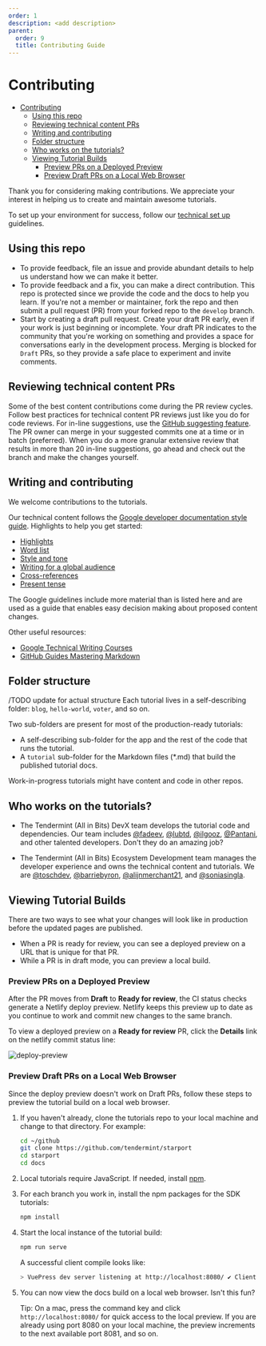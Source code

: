 ```yaml
---
order: 1
description: <add description>
parent:
  order: 9
  title: Contributing Guide
---
```

# Contributing

- [Contributing](#contributing)
  - [Using this repo](#using-this-repo)
  - [Reviewing technical content PRs](#reviewing-technical-content-prs)
  - [Writing and contributing](#writing-and-contributing)
  - [Folder structure](#folder-structure)
  - [Who works on the tutorials?](#who-works-on-the-tutorials)
  - [Viewing Tutorial Builds](#viewing-tutorial-builds)
    - [Preview PRs on a Deployed Preview](#preview-prs-on-a-deployed-preview)
    - [Preview Draft PRs on a Local Web Browser](#preview-draft-prs-on-a-local-web-browser)
  

Thank you for considering making contributions. We appreciate your interest in helping us to create and maintain awesome tutorials.

To set up your environment for success, follow our [technical set up](technical-setup.md) guidelines.

## Using this repo

- To provide feedback, file an issue and provide abundant details to help us understand how we can make it better.
- To provide feedback and a fix, you can make a direct contribution. This repo is protected since we provide the code and the docs to help you learn. If you're not a member or maintainer, fork the repo and then submit a pull request (PR) from your forked repo to the `develop` branch.
- Start by creating a draft pull request. Create your draft PR early, even if your work is just beginning or incomplete. Your draft PR indicates to the community that you're working on something and provides a space for conversations early in the development process. Merging is blocked for `Draft` PRs, so they provide a safe place to experiment and invite comments. 

## Reviewing technical content PRs 

Some of the best content contributions come during the PR review cycles. Follow best practices for technical content PR reviews just like you do for code reviews. For in-line suggestions, use the [GitHub suggesting feature](https://docs.github.com/en/github/collaborating-with-pull-requests/reviewing-changes-in-pull-requests/commenting-on-a-pull-request). The PR owner can merge in your suggested commits one at a time or in batch (preferred). When you do a more granular extensive review that results in more than 20 in-line suggestions, go ahead and check out the branch and make the changes yourself. 

## Writing and contributing

We welcome contributions to the tutorials. 

Our technical content follows the [Google developer documentation style guide](https://developers.google.com/style). Highlights to help you get started:

- [Highlights](https://developers.google.com/style/highlights)
- [Word list](https://developers.google.com/style/word-list)
- [Style and tone](https://developers.google.com/style/tone)
- [Writing for a global audience](https://developers.google.com/style/translation)
- [Cross-references](https://developers.google.com/style/cross-references)
- [Present tense](https://developers.google.com/style/tense)

The Google guidelines include more material than is listed here and are used as a guide that enables easy decision making about proposed content changes. 

Other useful resources:

- [Google Technical Writing Courses](https://developers.google.com/tech-writing)
- [GitHub Guides Mastering Markdown](https://guides.github.com/features/mastering-markdown/)

## Folder structure
/TODO update for actual structure 
Each tutorial lives in a self-describing folder: `blog`, `hello-world`, `voter`, and so on.

Two sub-folders are present for most of the production-ready tutorials:

- A self-describing sub-folder for the app and the rest of the code that runs the tutorial.
- A `tutorial` sub-folder for the Markdown files (*.md) that build the published tutorial docs.

Work-in-progress tutorials might have content and code in other repos.

## Who works on the tutorials?

- The Tendermint (All in Bits) DevX team develops the tutorial code and dependencies. Our team includes [@fadeev](https://github.com/fadeev), [@lubtd](https://github.com/lubtd), [@ilgooz](https://github.com/ilgooz), [@Pantani](https://github.com/Pantani), and other talented developers. Don't they do an amazing job?

- The Tendermint (All in Bits) Ecosystem Development team manages the developer experience and owns the technical content and tutorials. We are [@toschdev](https://github.com/toschdev), [@barriebyron](https://github.com/barriebyron), [@alijnmerchant21](https://github.com/alijnmerchant21), and [@soniasingla](https://github.com/soniasingla). 

## Viewing Tutorial Builds

There are two ways to see what your changes will look like in production before the updated pages are published.

- When a PR is ready for review, you can see a deployed preview on a URL that is unique for that PR.
- While a PR is in draft mode, you can preview a local build.

### Preview PRs on a Deployed Preview

After the PR moves from **Draft** to **Ready for review**, the CI status checks generate a Netlify deploy preview. Netlify keeps this preview up to date as you continue to work and commit new changes to the same branch.

To view a deployed preview on a **Ready for review** PR, click the **Details** link on the netlify commit status line:

![deploy-preview](./deploy-preview.png)

### Preview Draft PRs on a Local Web Browser

Since the deploy preview doesn't work on Draft PRs, follow these steps to preview the tutorial build on a local web browser.

1. If you haven't already, clone the tutorials repo to your local machine and change to that directory. For example:

    ```bash
    cd ~/github
    git clone https://github.com/tendermint/starport
    cd starport
    cd docs
    ```

2. Local tutorials require JavaScript. If needed, install [npm](https://docs.npmjs.com/cli/v6/commands/npm-install).

3. For each branch you work in, install the npm packages for the SDK tutorials:

    ```bash
    npm install
    ```

4. Start the local instance of the tutorial build:

    ```bash
    npm run serve
    ```

    A successful client compile looks like: 
    
    ```bash
    > VuePress dev server listening at http://localhost:8080/ ✔ Client Compiled successfully in 280.71ms success [12:06:28] Build 03d41f finished in 283 ms! ( http://localhost:8080/ )
    ```

5. You can now view the docs build on a local web browser. Isn't this fun?

    Tip: On a mac, press the command key and click `http://localhost:8080/` for quick access to the local preview. If you are already using port 8080 on your local machine, the preview increments to the next available port 8081, and so on. 
